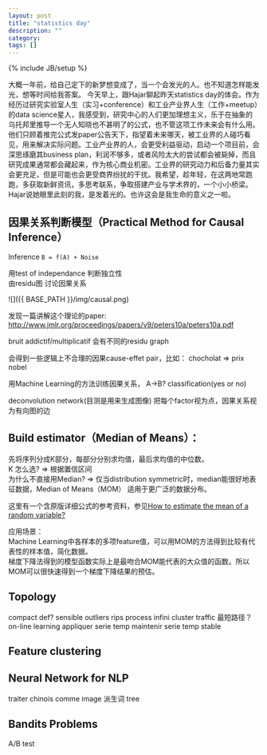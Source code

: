 ```yaml
---
layout: post
title: "statistics day"
description: ""
category: 
tags: []
---
```

{% include JB/setup %}

大概一年前，给自己定下的新梦想变成了，当一个会发光的人。也不知道怎样能发光，想等时间给我答案。
今天早上，跟Hajar聊起昨天statistics day的体会。作为经历过研究实验室人生（实习+conference）和工业产业界人生（工作+meetup）的data science星人，我感受到，研究中心的人们更加理想主义，乐于在抽象的乌托邦里推导一个无人知晓也不甚明了的公式，也不管这项工作未来会有什么用。他们只顾着推完公式发paper公告天下，指望着未来哪天，被工业界的人碰巧看见，用来解决实际问题。工业产业界的人，会更受利益驱动，启动一个项目前，会深思琢磨其business plan，利润不够多，或者风险太大的尝试都会被毙掉，而且研究成果通常都会藏起来，作为核心商业机密。工业界的研究动力和后备力量其实会更充足，但是可能也会更受商界纷扰的干扰。我希望，趁年轻，在这两地常跑跑，多获取新鲜资讯，多思考联系，争取搭建产业与学术界的，一个小小桥梁。Hajar说她眼里此刻的我，是发着光的。也许这会是我生命的意义之一啦。

## 因果关系判断模型（Practical Method for Causal Inference）

Inference
`B = f(A) + Noise`

用test of independance 判断独立性  
由residu图 讨论因果关系

![]({{ BASE_PATH }}/img/causal.png)

发现一篇讲解这个理论的paper: <http://www.jmlr.org/proceedings/papers/v9/peters10a/peters10a.pdf>

bruit addictif/multiplicatif 会有不同的residu graph

会得到一些逻辑上不合理的因果cause-effet pair，比如：
chocholat => prix nobel

用Machine Learning的方法训练因果关系，
A->B? classification(yes or no)

deconvolution network(目测是用来生成图像)
把每个factor视为点，因果关系视为有向图的边


## Build estimator（Median of Means）： 
  
先将序列分成K部分，每部分分别求均值，最后求均值的中位数。  
K 怎么选? => 根据置信区间  
为什么不直接用Median? => 仅当distribution symmetric时，median能很好地表征数据，Median of Means（MOM） 适用于更广泛的数据分布。  

这里有一个含原版详细公式的参考资料，参见[How to estimate the mean of a random variable?](<https://www.stats.ox.ac.uk/events/distinguished_seminars/?a=14216>)

应用场景：  
Machine Learning中各样本的多项feature值，可以用MOM的方法得到比较有代表性的样本值，简化数据。  
梯度下降法得到的模型函数实际上是最吻合MOM能代表的大众值的函数。所以MOM可以很快速得到一个梯度下降结果的预估。

## Topology
compact def? sensible outliers
rips process infini
cluster
traffic 最短路径？ 
on-line learning
appliquer serie temp
maintenir serie temp stable

## Feature clustering

## Neural Network for NLP
traiter chinois comme image
派生词
tree

## Bandits Problems
A/B test